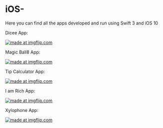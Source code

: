# iOS-
Here you can find all the apps developed and run using Swift 3 and iOS 10


Dicee App:


<a href="https://imgflip.com/gif/1tufok"><img src="https://i.imgflip.com/1tufok.gif" title="made at imgflip.com"/></a>

Magic Ball8 App:

<a href="https://imgflip.com/gif/1tug2c"><img src="https://i.imgflip.com/1tug2c.gif" title="made at imgflip.com"/></a>

Tip Calculator App:

<a href="https://imgflip.com/gif/1tugtf"><img src="https://i.imgflip.com/1tugtf.gif" title="made at imgflip.com"/></a>

I am Rich App:

<a href="https://imgflip.com/gif/1tuh2q"><img src="https://i.imgflip.com/1tuh2q.gif" title="made at imgflip.com"/></a>


Xylophone App:

<a href="https://imgflip.com/gif/1tudxs"><img src="https://i.imgflip.com/1tudxs.gif" title="made at imgflip.com"/></a>
